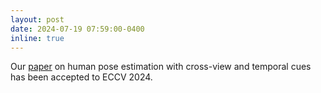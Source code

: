 ```yaml
---
layout: post
date: 2024-07-19 07:59:00-0400
inline: true
---
```


Our [paper](https://arxiv.org/abs/2404.14634) on human pose estimation with cross-view and temporal cues has been accepted to ECCV 2024.